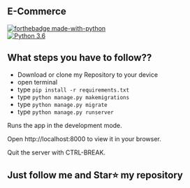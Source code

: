 ## E-Commerce
[![forthebadge made-with-python](http://ForTheBadge.com/images/badges/made-with-python.svg)](https://www.python.org/)  
[![Python 3.6](https://img.shields.io/badge/python-3.6-blue.svg)](https://www.python.org/downloads/release/python-360/) 

## What steps you have to follow??
- Download or clone my Repository to your device
- open terminal
- type `pip install -r requirements.txt`
- type `python manage.py makemigrations`
- type `python manage.py migrate`
- type `python manage.py runserver`

Runs the app in the development mode.


Open http://localhost:8000 to view it in your browser.


Quit the server with CTRL-BREAK.    


## Just follow me and Star⭐ my repository

